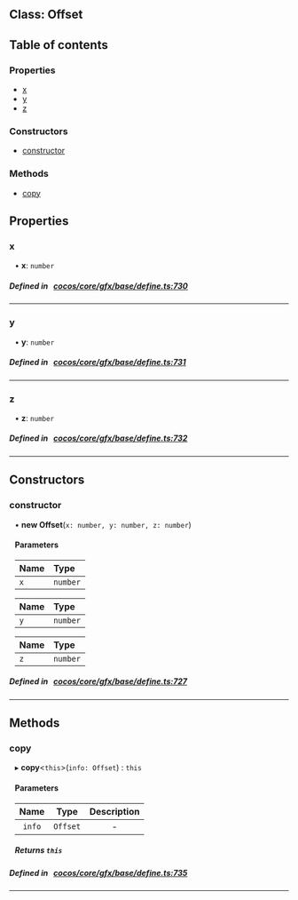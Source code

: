 
## Class: Offset





<div class="table-of-content">
<h2>Table of contents</h2>


### Properties

- [ x](#x)
- [ y](#y)
- [ z](#z)

### Constructors

- [ constructor](#constructor)

### Methods

- [ copy](#copy)
</div>

## Properties


### x
<div style="margin-left: 10px;">




•  **x**:
`number` 
</div>

##### Defined in &nbsp;   [cocos/core/gfx/base/define.ts:730](https://github.com/cocos-creator/engine/blob/c7bf6b8a9/cocos/core/gfx/base/define.ts#L730)&nbsp;


___


### y
<div style="margin-left: 10px;">




•  **y**:
`number` 
</div>

##### Defined in &nbsp;   [cocos/core/gfx/base/define.ts:731](https://github.com/cocos-creator/engine/blob/c7bf6b8a9/cocos/core/gfx/base/define.ts#L731)&nbsp;


___


### z
<div style="margin-left: 10px;">




•  **z**:
`number` 
</div>

##### Defined in &nbsp;   [cocos/core/gfx/base/define.ts:732](https://github.com/cocos-creator/engine/blob/c7bf6b8a9/cocos/core/gfx/base/define.ts#L732)&nbsp;


___

<!---->
## Constructors


### constructor
<div style="margin-left: 10px;">

• **new Offset**(`x: number, y: number, z: number`)

#### Parameters
| Name | Type |
| :------ | :------ |
| `x` | `number` |





| Name | Type |
| :------ | :------ |
| `y` | `number` |





| Name | Type |
| :------ | :------ |
| `z` | `number` |





</div>

##### Defined in &nbsp;   [cocos/core/gfx/base/define.ts:727](https://github.com/cocos-creator/engine/blob/c7bf6b8a9/cocos/core/gfx/base/define.ts#L727)&nbsp;


---

<!---->
## Methods

### copy
<div style="margin-left: 10px;">

▸   **copy**<`this`\>(`info: Offset`) : `this`




<!---->
<!--    #### Returns `this` -->
<!---->

#### Parameters

| Name | Type | Description |
| :------: | :------: | :------: |
| `info` | `Offset` | - |



##### Returns `this`




</div>

##### Defined in &nbsp;   [cocos/core/gfx/base/define.ts:735](https://github.com/cocos-creator/engine/blob/c7bf6b8a9/cocos/core/gfx/base/define.ts#L735)&nbsp;
___
<!---->



